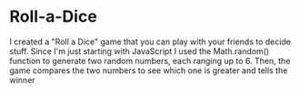 # Roll-a-Dice
I created a "Roll a Dice" game that you can play with your friends to decide stuff. Since I'm just starting with JavaScript I used the Math.random() function to generate two random numbers, each ranging up to 6. Then, the game compares the two numbers to see which one is greater and tells the winner
